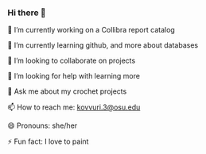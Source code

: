 ### Hi there 👋

🔭 I’m currently working on a Collibra report catalog

🌱 I’m currently learning github, and more about databases 

👯 I’m looking to collaborate on projects  

🤔 I’m looking for help with learning more

💬 Ask me about my crochet projects 

📫 How to reach me: kovvuri.3@osu.edu 

😄 Pronouns: she/her

⚡ Fun fact: I love to paint 

